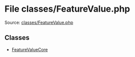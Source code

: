 File classes/FeatureValue.php
=========

Source: [classes/FeatureValue.php](https://github.com/PrestaShop/PrestaShop/blob/1.5.5.0/classes/FeatureValue.php)


Classes
-------

* [FeatureValueCore](class.FeatureValueCore.md)

